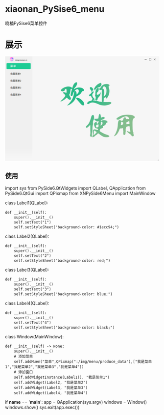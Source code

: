 # xiaonan_PySise6_menu
晓楠PySise6菜单控件
# 展示
![Cover](https://raw.githubusercontent.com/wsdtl/PySide6_menu/master/test.png)
## 使用
import sys
from PySide6.QtWidgets import QLabel, QApplication
from PySide6.QtGui import QPixmap
from XNPySide6Menu import MainWindow

class Label1(QLabel):
    
    def __init__(self):
        super().__init__()
        self.setText("1")
        self.setStyleSheet("background-color: #1ecc94;")
        
class Label2(QLabel):
    
    def __init__(self):
        super().__init__()
        self.setText("2")
        self.setStyleSheet("background-color: red;")

class Label3(QLabel):
    
    def __init__(self):
        super().__init__()
        self.setText("3")
        self.setStyleSheet("background-color: blue;")

class Label4(QLabel):
    
    def __init__(self):
        super().__init__()
        self.setText("4")
        self.setStyleSheet("background-color: black;")

class Window(MainWindow):
    
    def __init__(self) -> None:
        super().__init__()
        # 添加菜单
        self.addMuen("菜单",QPixmap(":/img/menu/produce_data"),["我是菜单1","我是菜单2","我是菜单3","我是菜单4"])
        # 添加窗口
        self.addWidgetInstance(Label1(), "我是菜单1")
        self.addWidget(Label2, "我是菜单2")
        self.addWidget(Label3, "我是菜单3")
        self.addWidget(Label4, "我是菜单4")
        
if __name__ == '__main__':
    app = QApplication(sys.argv)
    windows = Window()
    windows.show()
    sys.exit(app.exec())


